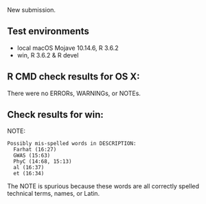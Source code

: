 New submission.

## Test environments
* local macOS Mojave 10.14.6, R 3.6.2
* win, R 3.6.2 & R devel 

## R CMD check results for OS X:
There were no ERRORs, WARNINGs, or NOTEs.

## Check results for win: 
NOTE:
```
Possibly mis-spelled words in DESCRIPTION:
  Farhat (16:27)
  GWAS (15:63)
  PhyC (14:68, 15:13)
  al (16:37)
  et (16:34)
```
The NOTE is spurious because these words are all correctly spelled technical 
terms, names, or Latin.
